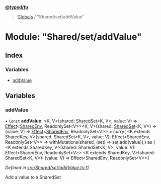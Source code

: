 **[@typed/fp](../README.md)**

> [Globals](../globals.md) / "Shared/set/addValue"

# Module: "Shared/set/addValue"

## Index

### Variables

* [addValue](_shared_set_addvalue_.md#addvalue)

## Variables

### addValue

• `Const` **addValue**: \<K, V>(shared: [SharedSet](../interfaces/_shared_set_sharedset_.sharedset.md)\<K, V>, value: V) => [Effect](_effect_effect_.effect.md)\<[SharedEnv](../interfaces/_shared_core_services_sharedenv_.sharedenv.md), ReadonlySet\<V>>\<K, V>(shared: [SharedSet](../interfaces/_shared_set_sharedset_.sharedset.md)\<K, V>) => (value: V) => [Effect](_effect_effect_.effect.md)\<[SharedEnv](../interfaces/_shared_core_services_sharedenv_.sharedenv.md), ReadonlySet\<V>> = curry( \<K extends SharedKey, V>(shared: SharedSet\<K, V>, value: V): Effect\<SharedEnv, ReadonlySet\<V>> => withMutations(shared, (set) => set.add(value)),) as { \<K extends SharedKey, V>(shared: SharedSet\<K, V>, value: V): Effect\<SharedEnv, ReadonlySet\<V>> \<K extends SharedKey, V>(shared: SharedSet\<K, V>): (value: V) => Effect\<SharedEnv, ReadonlySet\<V>>}

*Defined in [src/Shared/set/addValue.ts:11](https://github.com/TylorS/typed-fp/blob/ac98ca1/src/Shared/set/addValue.ts#L11)*

Add a value to a SharedSet
